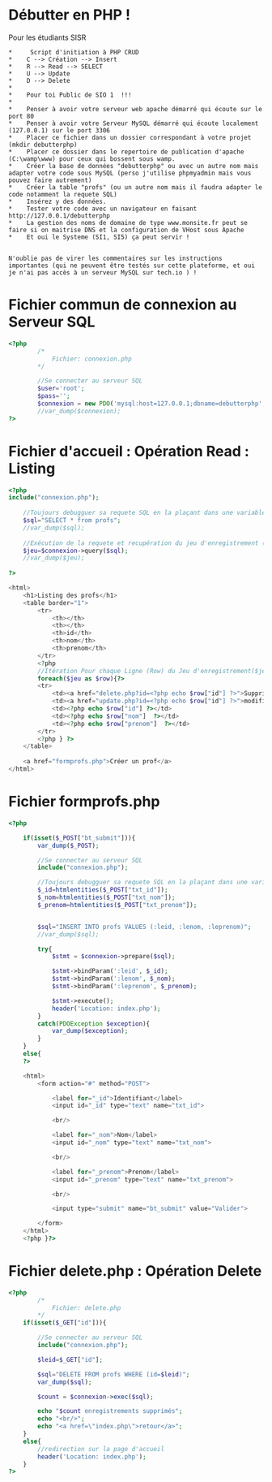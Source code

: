 # Débutter en PHP !

Pour les étudiants SISR

    *     Script d'initiation à PHP CRUD
    *    C --> Création --> Insert
    *    R --> Read --> SELECT
    *    U --> Update
    *    D --> Delete
    *
    *    Pour toi Public de SIO 1  !!!
    *
    *    Penser à avoir votre serveur web apache démarré qui écoute sur le port 80
    *    Penser à avoir votre Serveur MySQL démarré qui écoute localement (127.0.0.1) sur le port 3306
    *    Placer ce fichier dans un dossier correspondant à votre projet (mkdir debutterphp)
    *    Placer ce dossier dans le repertoire de publication d'apache (C:\wamp\www) pour ceux qui bossent sous wamp.
    *    Créer la base de données "debutterphp" ou avec un autre nom mais adapter votre code sous MySQL (perso j'utilise phpmyadmin mais vous pouvez faire autrement)
    *    Créer la table "profs" (ou un autre nom mais il faudra adapter le code notamment la requete SQL)
    *    Insérez y des données.
    *    Tester votre code avec un navigateur en faisant http://127.0.0.1/debutterphp
    *    La gestion des noms de domaine de type www.monsite.fr peut se faire si on maitrise DNS et la configuration de VHost sous Apache
    *    Et oui le Systeme (SI1, SI5) ça peut servir !
    
    
    N'oublie pas de virer les commentaires sur les instructions importantes (qui ne peuvent être testés sur cette plateforme, et oui je n'ai pas accès à un serveur MySQL sur tech.io ) !

# Fichier commun de connexion au Serveur SQL

```php
<?php
        /*
            Fichier: connexion.php
        */

        //Se connecter au serveur SQL
        $user='root';
        $pass='';
        $connexion = new PDO('mysql:host=127.0.0.1;dbname=debutterphp', $user, $pass, array(PDO::ATTR_ERRMODE => PDO::ERRMODE_WARNING));
        //var_dump($connexion);
?>
```

# Fichier d'accueil : Opération Read : Listing

```php
<?php
include("connexion.php");
	
	//Toujours debugguer sa requete SQL en la plaçant dans une variable
	$sql="SELECT * from profs";
	//var_dump($sql);
	
	//Exécution de la requete et recupération du jeu d'enregistrement (aussi appelé Curseur)
	$jeu=$connexion->query($sql);
	//var_dump($jeu);
	
?>

<html>
	<h1>Listing des profs</h1>
	<table border="1">
		<tr>
			<th></th>
			<th></th>
			<th>id</th>
			<th>nom</th>
			<th>prenom</th>
		</tr>
		<?php
		//Itération Pour chaque Ligne (Row) du Jeu d'enregistrement($jeu)
		foreach($jeu as $row){?>
		<tr>
			<td><a href="delete.php?id=<?php echo $row["id"] ?>">Supprimer</a></td>
			<td><a href="update.php?id=<?php echo $row["id"] ?>">modifier</a></td>
			<td><?php echo $row["id"] ?></td>
			<td><?php echo $row["nom"]  ?></td>
			<td><?php echo $row["prenom"]  ?></td>
		</tr>
		<?php } ?>
	</table>
	
	<a href="formprofs.php">Créer un prof</a>
</html>
```



# Fichier formprofs.php

```php
<?php

    if(isset($_POST["bt_submit"])){
        var_dump($_POST);

        //Se connecter au serveur SQL
        include("connexion.php");

        //Toujours debugguer sa requete SQL en la plaçant dans une variable
        $_id=htmlentities($_POST["txt_id"]);
        $_nom=htmlentities($_POST["txt_nom"]);
        $_prenom=htmlentities($_POST["txt_prenom"]);


        $sql="INSERT INTO profs VALUES (:leid, :lenom, :leprenom)";
        //var_dump($sql);

        try{
            $stmt = $connexion->prepare($sql);        

            $stmt->bindParam(':leid', $_id);
            $stmt->bindParam(':lenom', $_nom);
            $stmt->bindParam(':leprenom', $_prenom);

            $stmt->execute();
            header('Location: index.php'); 
        }
        catch(PDOException $exception){
            var_dump($exception);
        }
    }
    else{            
    ?>

    <html>
        <form action="#" method="POST">

            <label for="_id">Identifiant</label>
            <input id="_id" type="text" name="txt_id">

            <br/>

            <label for="_nom">Nom</label>
            <input id="_nom" type="text" name="txt_nom">

            <br/>

            <label for="_prenom">Prenom</label>
            <input id="_prenom" type="text" name="txt_prenom">

            <br/>

            <input type="submit" name="bt_submit" value="Valider">

        </form>
    </html>
    <?php }?>
```

# Fichier delete.php : Opération Delete

```php
<?php
        /*
            Fichier: delete.php
        */
    if(isset($_GET["id"])){

        //Se connecter au serveur SQL
        include("connexion.php");

        $leid=$_GET["id"];

        $sql="DELETE FROM profs WHERE (id=$leid)";
        var_dump($sql);

        $count = $connexion->exec($sql);

        echo "$count enregistrements supprimés";
        echo "<br/>";
        echo "<a href=\"index.php\">retour</a>";
    }
    else{
        //redirection sur la page d'accueil
        header('Location: index.php'); 
    }
?>
```
